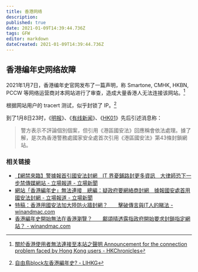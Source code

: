 ```yaml
---
title: 香港网络
description: 
published: true
date: 2021-01-09T14:39:44.736Z
tags: GFW
editor: markdown
dateCreated: 2021-01-09T14:39:44.736Z
---
```


## 香港编年史网络故障

2021年1月7日，香港编年史官网发布了一篇声明，称 Smartone, CMHK, HKBN, PCCW 等网络运营商对本网站进行了审查，造成大量香港人无法连接该网站。[^hknw_hkc]

[^hknw_hkc]: [關於香港使用者無法連接至本站之聲明 Announcement for the connection problem faced by Hong Kong users - HKChronicles](https://web.archive.org/web/20210109023525/https://hkchronicles.com/d/view/announcement-on-blockage)

根据网站用户的 tracert 测试，似乎封锁了 IP。[^hknw_hkc_test]

[^hknw_hkc_test]: [自由鳥block左香港編年史? - LIHKG](https://web.archive.org/web/20210109140740if_/https://lihkg.com/thread/2356128/page/2)

到了1月8日23时，《[明报](https://web.archive.org/web/20210108141837/https://news.mingpao.com/ins/%E6%B8%AF%E8%81%9E/article/20210108/s00001/1610093311437/載警員個人資料「香港編年史」網站無法連線-消息-警方國安處首引用《港區國安法》封網)》、《[有线新闻](https://archive.is/85p9N)》、《[HK01](https://web.archive.org/web/20210108150828if_/https://www.hk01.com/社會新聞/571956/反修例網-香港編年史-未能瀏覽-消息-警首引國安法封鎖網站)》先后引述消息称：

> 警方表示不評論個別個案，但引用《港區國安法》回應稱會依法處理。據了解，是次為香港警務處國家安全處首次引用《港區國安法》第43條封鎖網站。

### 相关链接

+ [【網禁來臨】警據報首引國安法封網　IT 界憂鋪路封更多資訊　大律師恐下一步禁傳媒網站 - 立場報道 - 立場新聞](https://www.thestandnews.com/politics/網禁來臨-警據報首引國安法封網-it-界憂鋪路封更多資訊-大律師恐下一步禁傳媒網站/)
+ [網站「香港編年史」無法連接　總編：疑政府要網絡商封網　據報國安處首用國安法封網 - 立場報道 - 立場新聞](https://web.archive.org/web/20210109100120/https://www.thestandnews.com/politics/網站-香港編年史-無法連接-總編-疑政府要網絡商封網-明報引消息-國安處首用國安法封網/)
+ [特稿：香港用國安法加大陸防火牆封網？　　擊破傳言與IT人的睇法 - winandmac.com](https://web.archive.org/web/20210109134539/https://www.winandmac.com/2021/01/hk-gfw-firewall-in-depth-review/)
+ [香港編年史開始無法在香港瀏覽？　　鄺頌晴透露指政府開始要求封鎖指定網站？ - winandmac.com](https://web.archive.org/web/20210108082714/https://www.winandmac.com/2021/01/hkchronicles-hkleaksinfo-got-blocked-by-isp/)

